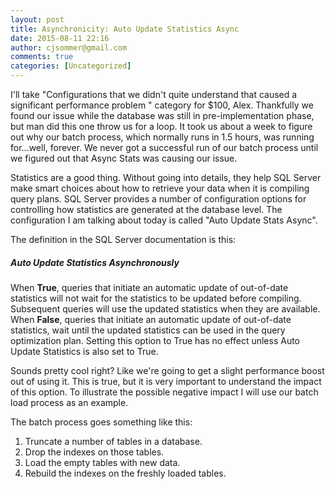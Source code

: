 ```yaml
---
layout: post
title: Asynchronicity: Auto Update Statistics Async
date: 2015-08-11 22:16
author: cjsommer@gmail.com
comments: true
categories: [Uncategorized]
---
```

I'll take "Configurations that we didn't quite understand that caused a significant performance problem " category for $100, Alex. Thankfully we found our issue while the database was still in pre-implementation phase, but man did this one throw us for a loop. It took us about a week to figure out why our batch process, which normally runs in 1.5 hours, was running for...well, forever. We never got a successful run of our batch process until we figured out that Async Stats was causing our issue.

Statistics are a good thing. Without going into details, they help SQL Server make smart choices about how to retrieve your data when it is compiling query plans. SQL Server provides a number of configuration options for controlling how statistics are generated at the database level. The configuration I am talking about today is called "Auto Update Stats Async". 

The definition in the SQL Server documentation is this:

<h5>Auto Update Statistics Asynchronously</h5>
When <strong>True</strong>, queries that initiate an automatic update of out-of-date statistics will not wait for the statistics to be updated before compiling. Subsequent queries will use the updated statistics when they are available.
When <strong>False</strong>, queries that initiate an automatic update of out-of-date statistics, wait until the updated statistics can be used in the query optimization plan.
Setting this option to True has no effect unless Auto Update Statistics is also set to True.

Sounds pretty cool right? Like we're going to get a slight performance boost out of using it. This is true, but it is very important to understand the impact of this option. To illustrate the possible negative impact I will use our batch load process as an example.

The batch process goes something like this:
1. Truncate a number of tables in a database.  
2. Drop the indexes on those tables.
3. Load the empty tables with new data. 
4. Rebuild the indexes on the freshly loaded tables.





